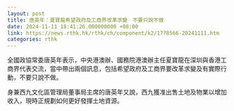 ```yaml
---
layout: post
title: 唐英年：夏寶龍希望政府及工商界改革求變　不要只說不做
date: 2024-11-11 18:41:26.000000000 +08:00
link: https://news.rthk.hk/rthk/ch/component/k2/1778566-20241111.htm
categories: rthk
---
```


全國政協常委唐英年表示，中央港澳辦、國務院港澳辦主任夏寶龍在深圳與香港工商界代表交流，當中帶出兩個訊息，包括希望政府及工商界要改革求變及有實際行動，不要只說不做。

身兼西九文化區管理局董事局主席的唐英年又說，西九獲准出售土地及物業以增加收入，現時正規劃如何更好發揮土地資源。
